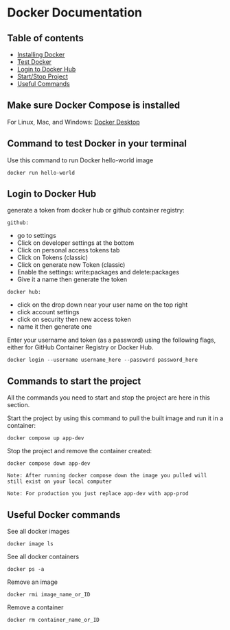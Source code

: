 # Docker Documentation

## Table of contents

-   [Installing Docker](#make-sure-docker-compose-is-installed)
-   [Test Docker](#command-to-test-docker-in-your-terminal)
-   [Login to Docker Hub](#login-to-docker-hub)
-   [Start/Stop Project](#commands-to-start-the-project)
-   [Useful Commands](#useful-docker-commands)

## Make sure Docker Compose is installed

For Linux, Mac, and Windows: [Docker Desktop ](https://docs.docker.com/desktop/install/linux-install/)

## Command to test Docker in your terminal

Use this command to run Docker hello-world image

```
docker run hello-world
```

## Login to Docker Hub

generate a token from docker hub or github container registry:

`github:`

-   go to settings
-   Click on developer settings at the bottom
-   Click on personal access tokens tab
-   Click on Tokens (classic)
-   Click on generate new Token (classic)
-   Enable the settings: write:packages and delete:packages
-   Give it a name then generate the token

`docker hub:`

-   click on the drop down near your user name on the top right
-   click account settings
-   click on security then new access token
-   name it then generate one

Enter your username and token (as a password) using the following flags, either for GitHub Container Registry or Docker
Hub.

```
docker login --username username_here --password password_here
```

## Commands to start the project

All the commands you need to start and stop the project are here in this section.

Start the project by using this command to pull the built image and run it in a container:

```
docker compose up app-dev
```

Stop the project and remove the container created:

```
docker compose down app-dev
```

`Note: After running docker compose down the image you pulled will still exist on your local computer`

`Note: For production you just replace app-dev with app-prod`

## Useful Docker commands

See all docker images

```
docker image ls
```

See all docker containers

```
docker ps -a
```

Remove an image

```
docker rmi image_name_or_ID
```

Remove a container

```
docker rm container_name_or_ID
```
